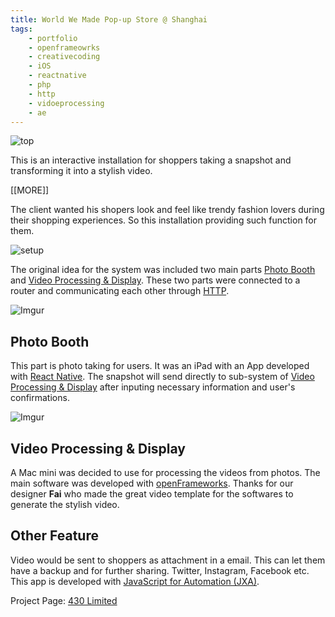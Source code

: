 ```yaml
---
title: World We Made Pop-up Store @ Shanghai
tags: 
    - portfolio 
    - openframeowrks 
    - creativecoding 
    - iOS 
    - reactnative 
    - php 
    - http 
    - vidoeprocessing 
    - ae
---
```



![top][img_top]


This is an interactive installation for shoppers taking a snapshot and transforming it into a stylish video.

[[MORE]]

The client wanted his shopers look and feel like trendy fashion lovers during their shopping experiences. So this installation providing such function for them.

![setup][img_setup]


The original idea for the system was included two main parts [Photo Booth](#photo_booth) and [Video Processing & Display](#video_prces). These two parts were connected to a router and communicating each other through [HTTP][ref_http]. 


![Imgur][gif_photo_booth]

<a name="photo_booth"></a>

## Photo Booth ##

This part is photo taking for users. It was an iPad with an App developed with [React Native][ref_react]. The snapshot will send directly to sub-system of [Video Processing & Display](#video_prces) after inputing necessary information and user's confirmations.

![Imgur][gif_template]

<a name="video_prces"></a> 
## Video Processing & Display ##

A Mac mini was decided to use for processing the videos from photos. The main software was developed with [openFrameworks][ref_of]. Thanks for our designer **Fai** who made the great video template for the softwares to generate the stylish video.


## Other Feature ##

Video would be sent to shoppers as attachment in a email.  This can let them have a backup and for further sharing. Twitter, Instagram, Facebook etc. This app is developed with [JavaScript for Automation (JXA)][ref_jax].



Project Page: [430 Limited][ref_430]


[ref_http]: https://en.wikipedia.org/wiki/Hypertext_Transfer_Protocol
[ref_react]: https://facebook.github.io/react-native/
[ref_of]: http://openframeworks.cc

[ref_430]: http://430.com.hk/world-we-made-pop-up-store-shanghai/

[img_top]: http://erikccoder.github.io/img/Megawork_top.jpg

[img_setup]: http://erikccoder.github.io/img/megawork_setup.jpg

[gif_photo_booth]: http://i.imgur.com/2G7yPlt.gif

[gif_template]: http://i.imgur.com/glIUkpT.gif

[ref_jax]:https://developer.apple.com/library/mac/releasenotes/InterapplicationCommunication/RN-JavaScriptForAutomation/Articles/Introduction.html